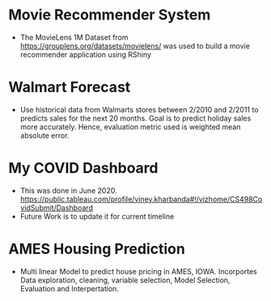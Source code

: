 

# Movie Recommender System
- The MovieLens 1M Dataset from https://grouplens.org/datasets/movielens/ was used to build a movie recommender application using RShiny
# Walmart Forecast
- Use historical data from Walmarts stores between 2/2010 and 2/2011 to predicts sales for the next 20 months. Goal is to predict holiday sales more accurately. Hence, evaluation metric used is weighted mean absolute error.
# My COVID Dashboard
- This was done in June 2020. https://public.tableau.com/profile/viney.kharbanda#!/vizhome/CS498CovidSubmit/Dashboard
- Future Work is to update it for current timeline
# AMES Housing Prediction
- Multi linear Model to predict house pricing in AMES, IOWA. Incorportes Data exploration, cleaning, variable selection, Model Selection, Evaluation and Interpertation.


